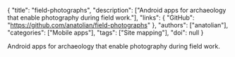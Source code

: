 {
  "title": "field-photographs",
  "description": ["Android apps for archaeology that enable photography during field work."],
  "links": {
    "GitHub": "https://github.com/anatolian/field-photographs"
  },
  "authors": ["anatolian"],
  "categories": ["Mobile apps"],
  "tags": ["Site mapping"],
  "doi": null
}

<!-- Generated by csv2md.R – do not edit by hand -->

Android apps for archaeology that enable photography during field work.